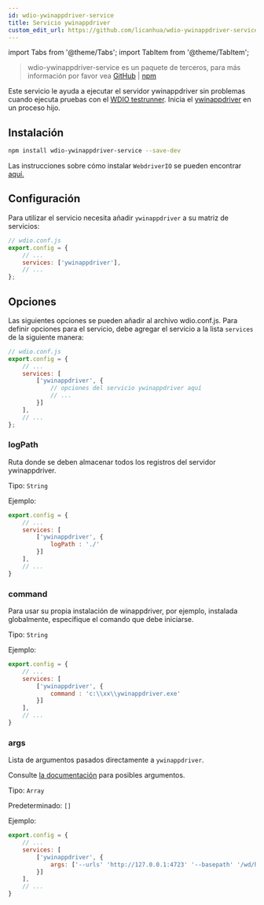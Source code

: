 ```yaml
---
id: wdio-ywinappdriver-service
title: Servicio ywinappdriver
custom_edit_url: https://github.com/licanhua/wdio-ywinappdriver-service/edit/main/README.md
---
```


import Tabs from '@theme/Tabs';
import TabItem from '@theme/TabItem';

> wdio-ywinappdriver-service es un paquete de terceros, para más información por favor vea [GitHub](https://github.com/licanhua/wdio-ywinappdriver-service) | [npm](https://www.npmjs.com/package/wdio-ywinappdriver-service)

Este servicio le ayuda a ejecutar el servidor ywinappdriver sin problemas cuando ejecuta pruebas con el [WDIO testrunner](https://webdriver.io/guide/testrunner/gettingstarted.html). Inicia el [ywinappdriver](https://github.com/licanhua/YWinAppDriver) en un proceso hijo.

## Instalación

```bash
npm install wdio-ywinappdriver-service --save-dev
```

Las instrucciones sobre cómo instalar `WebdriverIO` se pueden encontrar [aquí.](https://webdriver.io/docs/gettingstarted.html)

## Configuración

Para utilizar el servicio necesita añadir `ywinappdriver` a su matriz de servicios:

```js
// wdio.conf.js
export.config = {
    // ...
    services: ['ywinappdriver'],
    // ...
};
```

## Opciones

Las siguientes opciones se pueden añadir al archivo wdio.conf.js. Para definir opciones para el servicio, debe agregar el servicio a la lista `services` de la siguiente manera:

```js
// wdio.conf.js
export.config = {
    // ...
    services: [
        ['ywinappdriver', {
            // opciones del servicio ywinappdriver aquí
            // ...
        }]
    ],
    // ...
};
```

### logPath

Ruta donde se deben almacenar todos los registros del servidor ywinappdriver.

Tipo: `String`

Ejemplo:

```js
export.config = {
    // ...
    services: [
        ['ywinappdriver', {
            logPath : './'
        }]
    ],
    // ...
}
```

### command

Para usar su propia instalación de winappdriver, por ejemplo, instalada globalmente, especifique el comando que debe iniciarse.

Tipo: `String`

Ejemplo:

```js
export.config = {
    // ...
    services: [
        ['ywinappdriver', {
            command : 'c:\\xx\\ywinappdriver.exe'
        }]
    ],
    // ...
}
```

### args

Lista de argumentos pasados directamente a `ywinappdriver`.

Consulte [la documentación](https://github.com/licanhua/ywinappdriver) para posibles argumentos.

Tipo: `Array`

Predeterminado: `[]`

Ejemplo:

```js
export.config = {
    // ...
    services: [
        ['ywinappdriver', {
            args: ['--urls' 'http://127.0.0.1:4723' '--basepath' '/wd/hub']
        }]
    ],
    // ...
}
```